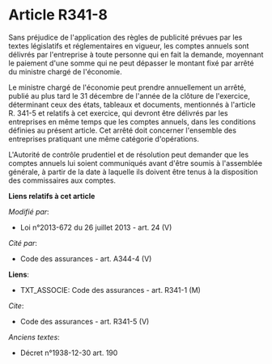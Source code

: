 # Article R341-8

Sans préjudice de l'application des règles de publicité prévues par les textes législatifs et réglementaires en vigueur, les
comptes annuels sont délivrés par l'entreprise à toute personne qui en fait la demande, moyennant le paiement d'une somme qui
ne peut dépasser le montant fixé par arrêté du ministre chargé de l'économie. 

Le ministre chargé de l'économie peut prendre annuellement un arrêté, publié au plus tard le 31 décembre de l'année de la
clôture de l'exercice, déterminant ceux des états, tableaux et documents, mentionnés à l'article R. 341-5 et relatifs à cet
exercice, qui devront être délivrés par les entreprises en même temps que les comptes annuels, dans les conditions définies
au présent article. Cet arrêté doit concerner l'ensemble des entreprises pratiquant une même catégorie d'opérations. 

L'Autorité de contrôle prudentiel et de résolution peut demander que les comptes annuels lui soient communiqués avant d'être
soumis à l'assemblée générale, à partir de la date à laquelle ils doivent être tenus à la disposition des commissaires aux
comptes.

**Liens relatifs à cet article**

_Modifié par_:

  - Loi n°2013-672 du 26 juillet 2013 - art. 24 (V)

_Cité par_:

  - Code des assurances - art. A344-4 (V)

**Liens**:

  - TXT_ASSOCIE: Code des assurances - art. R341-1 (M)

_Cite_:

  - Code des assurances - art. R341-5 (V)

_Anciens textes_:

  - Décret n°1938-12-30 art. 190
